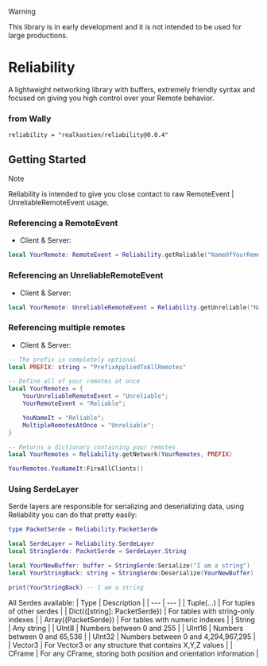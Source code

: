 > [!WARNING]
> This library is in early development and it is not intended to be used for large productions.

# Reliability
A lightweight networking library with buffers, extremely friendly syntax and focused on giving you high control over your Remote behavior.

### from Wally
```
reliability = "realkastien/reliability@0.0.4"
```

## Getting Started

> [!NOTE]
> Reliability is intended to give you close contact to raw RemoteEvent | UnreliableRemoteEvent usage.

### Referencing a RemoteEvent

+ Client & Server:
```lua
local YourRemote: RemoteEvent = Reliability.getReliable("NameOfYourRemote")
```

### Referencing an UnreliableRemoteEvent

+ Client & Server:
```lua
local YourRemote: UnreliableRemoteEvent = Reliability.getUnreliable("NameOfYourRemote")
```

### Referencing multiple remotes

+ Client & Server:
```lua
-- The prefix is completely optional
local PREFIX: string = "PrefixAppliedToAllRemotes"

-- Define all of your remotes at once
local YourRemotes = {
    YourUnreliableRemoteEvent = "Unreliable";
    YourRemoteEvent = "Reliable";

    YouNameIt = "Reliable";
    MultipleRemotesAtOnce = "Unreliable";
}

-- Returns a dictionary containing your remotes
local YourRemotes = Reliability.getNetwork(YourRemotes, PREFIX)

YourRemotes.YouNameIt:FireAllClients()
```

### Using SerdeLayer

Serde layers are responsible for serializing and deserializing data, using Reliability you can do that pretty easily:
```lua
type PacketSerde = Reliability.PacketSerde

local SerdeLayer = Reliability.SerdeLayer
local StringSerde: PacketSerde = SerdeLayer.String

local YourNewBuffer: buffer = StringSerde:Serialize("I am a string")
local YourStringBack: string = StringSerde:Deserialize(YourNewBuffer)

print(YourStringBack) -- I am a string
```

All Serdes available:
| Type | Description |
| --- | --- |
| Tuple(...) | For tuples of other serdes |
| Dict({[string]: PacketSerde}) | For tables with string-only indexes |
| Array({PacketSerde}) | For tables with numeric indexes |
| String | Any string |
| UInt8 | Numbers between 0 and 255 |
| UInt16 | Numbers between 0 and 65,536 |
| UInt32 | Numbers between 0 and 4,294,967,295 |
| Vector3 | For Vector3 or any structure that contains X,Y,Z values |
| CFrame | For any CFrame, storing both position and orientation information |
